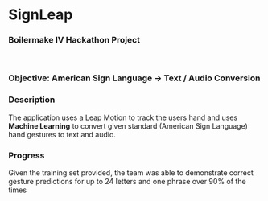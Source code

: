 # SignLeap

<h3> Boilermake IV Hackathon Project</h3>
<br>
<h3>Objective: American Sign Language -> Text / Audio Conversion</h3>
<h3>Description</h3>
<p>
The application uses a Leap Motion to track the users hand and uses <b>Machine Learning</b> to convert given standard (American Sign Language) hand gestures to text and audio.
</p>
<h3>Progress</h3>
<p>
Given the training set provided, the team was able to demonstrate correct gesture predictions for up to 24 letters and one phrase over 90% of the times
</p>

